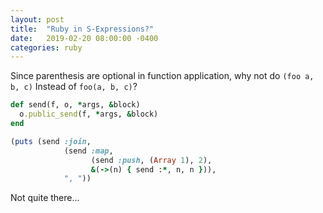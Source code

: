 ```yaml
---
layout: post
title:  "Ruby in S-Expressions?"
date:   2019-02-20 08:00:00 -0400
categories: ruby
---
```


Since parenthesis are optional in function application, why not do `(foo a, b,
c)` Instead of `foo(a, b, c)`?

```rb
def send(f, o, *args, &block)
  o.public_send(f, *args, &block)
end

(puts (send :join,
            (send :map,
                  (send :push, (Array 1), 2),
                  &(->(n) { send :*, n, n })),
            ", "))
```

Not quite there...
